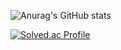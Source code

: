 
![Anurag's GitHub stats](https://github-readme-stats.vercel.app/api?username=J_JIM&show_icons=true&theme=radical)





[![Solved.ac Profile](http://mazassumnida.wtf/api/generate_badge?boj=0906gim)](https://solved.ac/0906gim)
